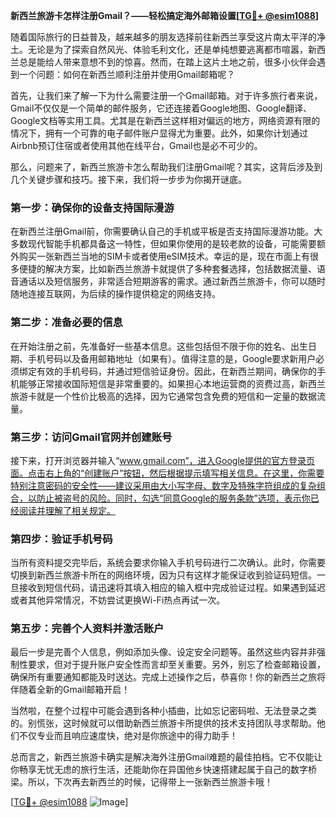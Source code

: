 **新西兰旅游卡怎样注册Gmail？——轻松搞定海外邮箱设置[[TG💪+ @esim1088](https://t.me/s/esim1088)]**

随着国际旅行的日益普及，越来越多的朋友选择前往新西兰享受这片南太平洋的净土。无论是为了探索自然风光、体验毛利文化，还是单纯想要逃离都市喧嚣，新西兰总是能给人带来意想不到的惊喜。然而，在踏上这片土地之前，很多小伙伴会遇到一个问题：如何在新西兰顺利注册并使用Gmail邮箱呢？

首先，让我们来了解一下为什么需要注册一个Gmail邮箱。对于许多旅行者来说，Gmail不仅仅是一个简单的邮件服务，它还连接着Google地图、Google翻译、Google文档等实用工具。尤其是在新西兰这样相对偏远的地方，网络资源有限的情况下，拥有一个可靠的电子邮件账户显得尤为重要。此外，如果你计划通过Airbnb预订住宿或者使用其他在线平台，Gmail也是必不可少的。

那么，问题来了，新西兰旅游卡怎么帮助我们注册Gmail呢？其实，这背后涉及到几个关键步骤和技巧。接下来，我们将一步步为你揭开谜底。

### 第一步：确保你的设备支持国际漫游

在新西兰注册Gmail前，你需要确认自己的手机或平板是否支持国际漫游功能。大多数现代智能手机都具备这一特性，但如果你使用的是较老款的设备，可能需要额外购买一张新西兰当地的SIM卡或者使用eSIM技术。幸运的是，现在市面上有很多便捷的解决方案，比如新西兰旅游卡就提供了多种套餐选择，包括数据流量、语音通话以及短信服务，非常适合短期游客的需求。通过新西兰旅游卡，你可以随时随地连接互联网，为后续的操作提供稳定的网络支持。

### 第二步：准备必要的信息

在开始注册之前，先准备好一些基本信息。这些包括但不限于你的姓名、出生日期、手机号码以及备用邮箱地址（如果有）。值得注意的是，Google要求新用户必须绑定有效的手机号码，并通过短信验证身份。因此，在新西兰期间，确保你的手机能够正常接收国际短信是非常重要的。如果担心本地运营商的资费过高，新西兰旅游卡就是一个性价比极高的选择，因为它通常包含免费的短信和一定量的数据流量。

### 第三步：访问Gmail官网并创建账号

接下来，打开浏览器并输入“www.gmail.com”，进入Google提供的官方登录页面。点击右上角的“创建账户”按钮，然后根据提示填写相关信息。在这里，你需要特别注意密码的安全性——建议采用由大小写字母、数字及特殊字符组成的复杂组合，以防止被盗号的风险。同时，勾选“同意Google的服务条款”选项，表示你已经阅读并理解了相关规定。

### 第四步：验证手机号码

当所有资料提交完毕后，系统会要求你输入手机号码进行二次确认。此时，你需要切换到新西兰旅游卡所在的网络环境，因为只有这样才能保证收到验证码短信。一旦接收到短信代码，请迅速将其填入相应的输入框中完成验证过程。如果遇到延迟或者其他异常情况，不妨尝试更换Wi-Fi热点再试一次。

### 第五步：完善个人资料并激活账户

最后一步是完善个人信息，例如添加头像、设定安全问题等。虽然这些内容并非强制性要求，但对于提升账户安全性而言却至关重要。另外，别忘了检查邮箱设置，确保所有重要通知都能及时送达。完成上述操作之后，恭喜你！你的新西兰之旅将伴随着全新的Gmail邮箱开启！

当然啦，在整个过程中可能会遇到各种小插曲，比如忘记密码啦、无法登录之类的。别慌张，这时候就可以借助新西兰旅游卡所提供的技术支持团队寻求帮助。他们不仅专业而且响应速度快，绝对是你旅途中的得力助手！

总而言之，新西兰旅游卡确实是解决海外注册Gmail难题的最佳拍档。它不仅能让你畅享无忧无虑的旅行生活，还能助你在异国他乡快速搭建起属于自己的数字桥梁。所以，下次再去新西兰的时候，记得带上一张新西兰旅游卡哦！

[[TG💪+ @esim1088](https://t.me/s/esim1088) ![Image](https://i.postimg.cc/4NQfJmqS/Snipaste-2025-05-13-00-14-12.png)]